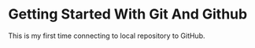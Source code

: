 # Getting Started With Git And Github

This is my first time connecting to local repository to GitHub.
